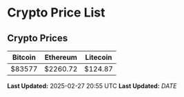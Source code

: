 # Crypto Price List

## Crypto Prices
| Bitcoin | Ethereum | Litecoin |
| ------- | -------- | -------- |
| $83577 | $2260.72 | $124.87 |
**Last Updated:** 2025-02-27 20:55 UTC
**Last Updated:** $DATE$
